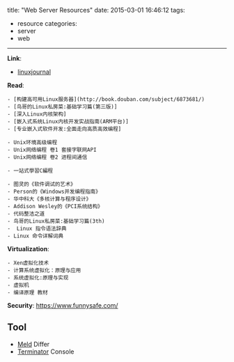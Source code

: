 title: "Web Server Resources"
date: 2015-03-01 16:46:12
tags:
- resource
categories:
- server
- web

---

__Link__:

- [linuxjournal](http://www.linuxjournal.com)

__Read__:

	- [构建高可用Linux服务器](http://book.douban.com/subject/6873681/)
	- [鸟哥的Linux私房菜:基础学习篇(第三版)]  
	- [深入Linux内核架构]  
	- [嵌入式系统Linux内核开发实战指南(ARM平台)]  
	- [专业嵌入式软件开发:全面走向高质高效编程]  

	- Unix环境高级编程
	- Unix网络编程 卷1 套接字联网API
	- Unix网络编程 卷2 进程间通信

	- 一站式學習C編程

	- 图灵的《软件调试的艺术》
	- Person的《Windows并发编程指南》
	- 华中科大《多核计算与程序设计》
	- Addison Wesley的《PCI系统结构》
	- 代码整洁之道
	- 鸟哥的Linux私房菜:基础学习篇(3th)
	-  Linux 指令语法辞典
	- Linux 命令详解词典

__Virtualization__:

	- Xen虚拟化技术
	- 计算系统虚拟化：原理与应用
	- 系统虚拟化:原理与实现
	- 虚拟机
	- 编译原理 教材


__Security__:
https://www.funnysafe.com/

## Tool

- [Meld](http://meldmerge.org/) Differ
- [Terminator]() Console
